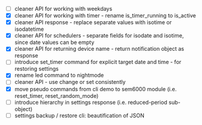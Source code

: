 - [ ] cleaner API for working with weekdays
- [x] cleaner API for working with timer - rename is_timer_running to is_active 
- [x] cleaner API response - replace separate values with isotime or isodatetime
- [x] cleaner API for schedulers - separate fields for isodate and isotime, since date values can be empty
- [x] cleaner API for returning device name - return notification object as response
- [ ] introduce set_timer command for explicit target date and time - for restoring settings
- [x] rename led command to nightmode
- [ ] cleaner API - use change or set consistently
- [x] move pseudo commands from cli demo to sem6000 module (i.e. reset\_timer, reset\_random_mode)
- [ ] introduce hierarchy in settings response (i.e. reduced-period sub-object)
- [ ] settings backup / restore cli: beautification of JSON
